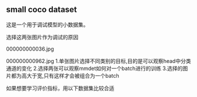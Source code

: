 ## small coco dataset
这是一个用于调试模型的小数据集。

选择这两张图片作为调试的原因

000000000036.jpg

000000000962.jpg
1.单张图片选择不同类别的目标,目的是可以观察head中分类通道的变化
2.选择两张可以观察mmdet如何对一个batch进行的训练
3.选择的图片都为高大于宽,只有这样才会被组合为一个batch


如果想要学习评价指标，用以下数据集比较合适









